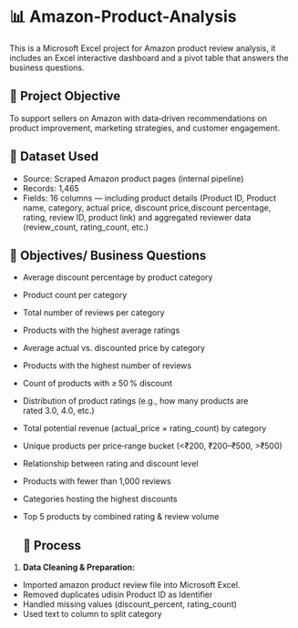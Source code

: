 # 📊 Amazon-Product-Analysis
This is a Microsoft Excel project for Amazon product review analysis, it includes an Excel interactive dashboard and a pivot table that  answers the business questions.

## 📌 Project Objective
To support sellers on Amazon with data‑driven recommendations on product improvement, marketing strategies, and customer engagement.

## 📂 Dataset Used
- Source: Scraped Amazon product pages (internal pipeline)
- Records: 1,465
- Fields: 16 columns — including product details (Product ID, Product name, category, actual price, discount price,discount percentage, rating, review ID, product link) and aggregated reviewer data (review_count, rating_count, etc.)

## 🎯 Objectives/ Business Questions
- Average discount percentage by product category
- Product count per category
- Total number of reviews per category
- Products with the highest average ratings
- Average actual vs. discounted price by category
- Products with the highest number of reviews
- Count of products with ≥ 50 % discount
- Distribution of product ratings (e.g., how many products are rated 3.0, 4.0, etc.)
- Total potential revenue (actual_price × rating_count) by category
- Unique products per price‑range bucket (<₹200, ₹200–₹500, >₹500)
- Relationship between rating and discount level
- Products with fewer than 1,000 reviews
- Categories hosting the highest discounts
- Top 5 products by combined rating & review volume

  ## 🔄 Process
1. **Data Cleaning & Preparation:**
- Imported amazon product review file into Microsoft Excel.
- Removed duplicates udisin Product ID as Identifier 
- Handled missing values (discount_percent, rating_count)
- Used text to column to split category
     
  
